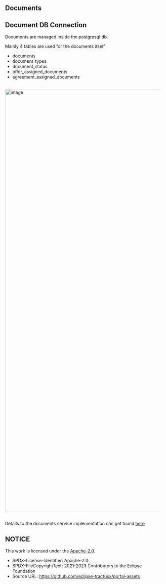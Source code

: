 ## Documents

## Document DB Connection

Documents are managed inside the postgresql db.

Mainly 4 tables are used for the documents itself

- documents
- document_types
- document_status
- offer_assigned_documents
- agreement_assigned_documents

<br>

<img width="1367" alt="image" src="https://user-images.githubusercontent.com/94133633/211201142-a4235316-6c4e-47eb-85b3-6d13cf3e2846.png">

<br>
<br>

Details to the documents service implementation can get found [here](/developer/Technical%20Documentation/Services/Document_Management.md#summary)

## NOTICE

This work is licensed under the [Apache-2.0](https://www.apache.org/licenses/LICENSE-2.0).

- SPDX-License-Identifier: Apache-2.0
- SPDX-FileCopyrightText: 2021-2023 Contributors to the Eclipse Foundation
- Source URL: https://github.com/eclipse-tractusx/portal-assets
